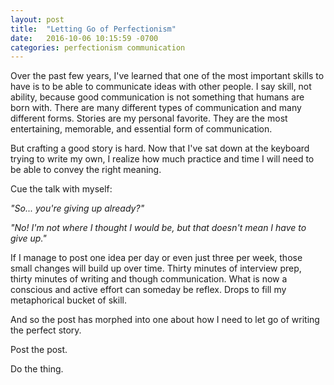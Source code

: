 ```yaml
---
layout: post
title:  "Letting Go of Perfectionism"
date:   2016-10-06 10:15:59 -0700
categories: perfectionism communication
---
```


Over the past few years,
I've learned that one of the most
important skills to have is to be able
to communicate ideas with other people. I say skill, not
ability, because good communication is not something that
humans are born with. There are many different types of
communication and many different forms. Stories are my personal
favorite. They are the most entertaining, memorable, and
essential form of communication.

But crafting a good story is hard. Now that I've sat
down at the keyboard trying to write my own, I realize
how much practice and time I will need to be able to convey the right meaning.

Cue the talk with myself:

_"So... you're giving up already?"_

_"No! I'm not where I thought I would be, but that doesn't mean I have
to give up."_

If I manage to post one idea per day or even just three per week, those
small changes will build up over time. Thirty minutes of interview prep,
thirty minutes of writing and though communication. What is now a
conscious and active effort can someday be reflex. Drops to fill
my metaphorical bucket of skill.

And so the post has morphed into one about how I need
to let go of writing the perfect story.

Post the post.

Do the thing.
